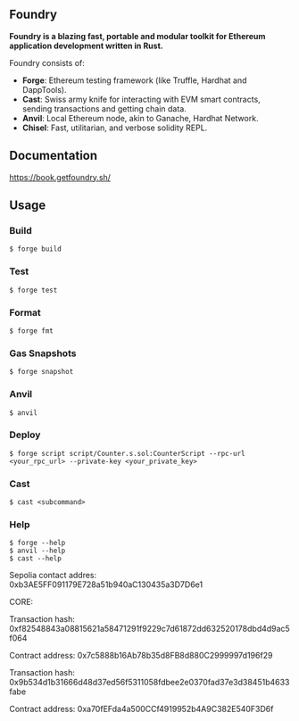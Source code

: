 ## Foundry

**Foundry is a blazing fast, portable and modular toolkit for Ethereum application development written in Rust.**

Foundry consists of:

- **Forge**: Ethereum testing framework (like Truffle, Hardhat and DappTools).
- **Cast**: Swiss army knife for interacting with EVM smart contracts, sending transactions and getting chain data.
- **Anvil**: Local Ethereum node, akin to Ganache, Hardhat Network.
- **Chisel**: Fast, utilitarian, and verbose solidity REPL.

## Documentation

https://book.getfoundry.sh/

## Usage

### Build

```shell
$ forge build
```

### Test

```shell
$ forge test
```

### Format

```shell
$ forge fmt
```

### Gas Snapshots

```shell
$ forge snapshot
```

### Anvil

```shell
$ anvil
```

### Deploy

```shell
$ forge script script/Counter.s.sol:CounterScript --rpc-url <your_rpc_url> --private-key <your_private_key>
```

### Cast

```shell
$ cast <subcommand>
```

### Help

```shell
$ forge --help
$ anvil --help
$ cast --help
```

Sepolia contact addres: 0xb3AE5FF091179E728a51b940aC130435a3D7D6e1

CORE:

Transaction hash: 0xf82548843a08815621a58471291f9229c7d61872dd632520178dbd4d9ac5f064

Contract address: 0x7c5888b16Ab78b35d8FB8d880C2999997d196f29

Transaction hash: 0x9b534d1b31666d48d37ed56f5311058fdbee2e0370fad37e3d38451b4633fabe

Contract address: 0xa70fEFda4a500CCf4919952b4A9C382E540F3D6f
